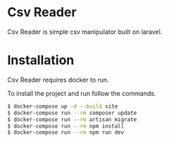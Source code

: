 # Csv Reader
Csv Reader is simple csv manipulator built on laravel.

# Installation
Csv Reader requires docker to run.

To install the project and run follow the commands.

```sh
$ docker-compose up -d --build site
$ docker-compose run --rm composer update
$ docker-compose run --rm artisan migrate
$ docker-compose run --rm npm install
$ docker-compose run --rm npm run dev
```